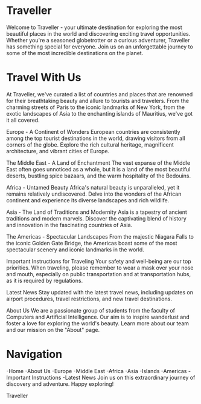 
# Traveller 
Welcome to Traveller - your ultimate destination for exploring the most beautiful places in the world and discovering exciting travel opportunities. Whether you're a seasoned globetrotter or a curious adventurer, Traveller has something special for everyone. Join us on an unforgettable journey to some of the most incredible destinations on the planet.

# Travel With Us
At Traveller, we've curated a list of countries and places that are renowned for their breathtaking beauty and allure to tourists and travelers. From the charming streets of Paris to the iconic landmarks of New York, from the exotic landscapes of Asia to the enchanting islands of Mauritius, we've got it all covered.

Europe - A Continent of Wonders
European countries are consistently among the top tourist destinations in the world, drawing visitors from all corners of the globe. Explore the rich cultural heritage, magnificent architecture, and vibrant cities of Europe.

The Middle East - A Land of Enchantment
The vast expanse of the Middle East often goes unnoticed as a whole, but it is a land of the most beautiful deserts, bustling spice bazaars, and the warm hospitality of the Bedouins.

Africa - Untamed Beauty
Africa's natural beauty is unparalleled, yet it remains relatively undiscovered. Delve into the wonders of the African continent and experience its diverse landscapes and rich wildlife.

Asia - The Land of Traditions and Modernity
Asia is a tapestry of ancient traditions and modern marvels. Discover the captivating blend of history and innovation in the fascinating countries of Asia.

The Americas - Spectacular Landscapes
From the majestic Niagara Falls to the iconic Golden Gate Bridge, the Americas boast some of the most spectacular scenery and iconic landmarks in the world.

Important Instructions for Traveling
Your safety and well-being are our top priorities. When traveling, please remember to wear a mask over your nose and mouth, especially on public transportation and at transportation hubs, as it is required by regulations.

Latest News
Stay updated with the latest travel news, including updates on airport procedures, travel restrictions, and new travel destinations.

About Us
We are a passionate group of students from the faculty of Computers and Artificial Intelligence. Our aim is to inspire wanderlust and foster a love for exploring the world's beauty. Learn more about our team and our mission on the "About" page.

# Navigation
-Home
-About Us
-Europe
-Middle East
-Africa
-Asia
-Islands
-Americas
-Important Instructions
-Latest News
Join us on this extraordinary journey of discovery and adventure. Happy exploring!

Traveller
